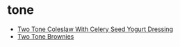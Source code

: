 # tone

 * [Two Tone Coleslaw With Celery Seed Yogurt Dressing](index/t/two-tone-coleslaw-with-celery-seed-yogurt-dressing-109578.json)
 * [Two Tone Brownies](index/t/two-tone-brownies.json)
